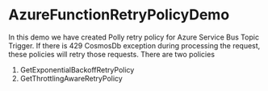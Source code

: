 # AzureFunctionRetryPolicyDemo

In this demo we have created Polly retry policy for Azure Service Bus Topic Trigger. If there is 429 CosmosDb exception during processing the request, these policies will retry those requests.
There are two policies
1. GetExponentialBackoffRetryPolicy
2. GetThrottlingAwareRetryPolicy
